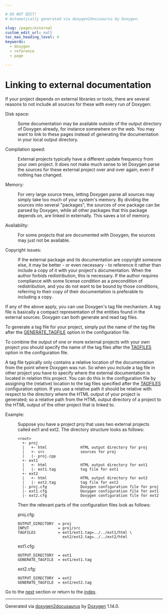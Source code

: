 ```yaml
---

# DO NOT EDIT!
# Automatically generated via doxygen2docusaurus by Doxygen.

slug: /pages/external
custom_edit_url: null
toc_max_heading_level: 4
keywords:
  - doxygen
  - reference
  - page

---
```


<div class="doxyPage">

# Linking to external documentation




<p>If your project depends on external libraries or tools, there are several reasons to not include all sources for these with every run of Doxygen:</p>


<dl class="doxyVariableList">
<dt>Disk space:</dt>
<dd><p>Some documentation may be available outside of the output directory of Doxygen already, for instance somewhere on the web. You may want to link to these pages instead of generating the documentation in your local output directory.</p></dd>
<dt>Compilation speed:</dt>
<dd><p>External projects typically have a different update frequency from your own project. It does not make much sense to let Doxygen parse the sources for these external project over and over again, even if nothing has changed.</p></dd>
<dt>Memory:</dt>
<dd><p>For very large source trees, letting Doxygen parse all sources may simply take too much of your system's memory. By dividing the sources into several "packages", the sources of one package can be parsed by Doxygen, while all other packages that this package depends on, are linked in externally. This saves a lot of memory.</p></dd>
<dt>Availability:</dt>
<dd><p>For some projects that are documented with Doxygen, the sources may just not be available.</p></dd>
<dt>Copyright issues:</dt>
<dd><p>If the external package and its documentation are copyright someone else, it may be better - or even necessary - to reference it rather than include a copy of it with your project's documentation. When the author forbids redistribution, this is necessary. If the author requires compliance with some license condition as a precondition of redistribution, and you do not want to be bound by those conditions, referring to their copy of their documentation is preferable to including a copy.</p></dd>
</dl>

<p>If any of the above apply, you can use Doxygen's tag file mechanism. A tag file is basically a compact representation of the entities found in the external sources. Doxygen can both generate and read tag files.</p>


<p>To generate a tag file for your project, simply put the name of the tag file after the <a href="/web-doxygen/docs/pages/config/#cfg_generate_tagfile">GENERATE_TAGFILE</a> option in the configuration file.</p>


<p>To combine the output of one or more external projects with your own project you should specify the name of the tag files after the <a href="/web-doxygen/docs/pages/config/#cfg_tagfiles">TAGFILES</a> option in the configuration file.</p>


<p>A tag file typically only contains a relative location of the documentation from the point where Doxygen was run. So when you include a tag file in other project you have to specify where the external documentation is located in relation this project. You can do this in the configuration file by assigning the (relative) location to the tag files specified after the <a href="/web-doxygen/docs/pages/config/#cfg_tagfiles">TAGFILES</a> configuration option. If you use a relative path it should be relative with respect to the directory where the HTML output of your project is generated; so a relative path from the HTML output directory of a project to the HTML output of the other project that is linked to.</p>


<dl class="doxySectionUser">
<dt>Example: </dt>
<dd><p>Suppose you have a project <span class="doxyComputerOutput">proj</span> that uses two external projects called <span class="doxyComputerOutput">ext1</span> and <span class="doxyComputerOutput">ext2</span>. The directory structure looks as follows:</p></dd>
</dl>


<dl class="doxySectionUser">
<dt></dt>
<dd>
<pre><code>&lt;root&gt;
  +- proj
  |   +- html               HTML output directory for proj
  |   +- src                sources for proj
  |   |- proj.cpp
  +- ext1
  |   +- html               HTML output directory for ext1
  |   |- ext1.tag           tag file for ext1
  +- ext2
  |   +- html               HTML output directory for ext2
  |   |- ext2.tag           tag file for ext2
  |- proj.cfg               Doxygen configuration file for proj
  |- ext1.cfg               Doxygen configuration file for ext1
  |- ext2.cfg               Doxygen configuration file for ext2
</code></pre>
</dd>
</dl>


<dl class="doxySectionUser">
<dt></dt>
<dd><p>Then the relevant parts of the configuration files look as follows:</p></dd>
</dl>


<dl class="doxySectionUser">
<dt></dt>
<dd>
<p>proj.cfg:</p>



<pre><code>OUTPUT_DIRECTORY  = proj
INPUT             = proj/src
TAGFILES          = ext1/ext1.tag=../../ext1/html \
                    ext2/ext2.tag=../../ext2/html
</code></pre>


<p>ext1.cfg:</p>



<pre><code>OUTPUT_DIRECTORY  = ext1
GENERATE_TAGFILE  = ext1/ext1.tag
</code></pre>


<p>ext2.cfg:</p>



<pre><code>OUTPUT_DIRECTORY  = ext2
GENERATE_TAGFILE  = ext2/ext2.tag
</code></pre>
</dd>
</dl>

 
Go to the <a href="/docs/pages/faq/">next</a> section or return to the
 <a href="/docs/">index</a>.


<hr/>

<p class="doxyGeneratedBy">Generated via <a href="https://github.com/xpack/doxygen2docusaurus">doxygen2docusaurus</a> by <a href="https://www.doxygen.nl">Doxygen</a> 1.14.0.</p>

</div>
